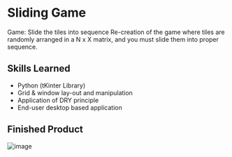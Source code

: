 # Sliding Game #
Game: Slide the tiles into sequence
Re-creation of the game where tiles are randomly 
arranged in a N x X matrix, and you must slide them 
into proper sequence.

## Skills Learned ##
* Python (tKinter Library)
* Grid & window lay-out and manipulation
* Application of DRY principle
* End-user desktop based application

## Finished Product
![image](https://user-images.githubusercontent.com/62932119/129710083-a5fa238f-419e-44cd-a647-d6c76635a806.png)
